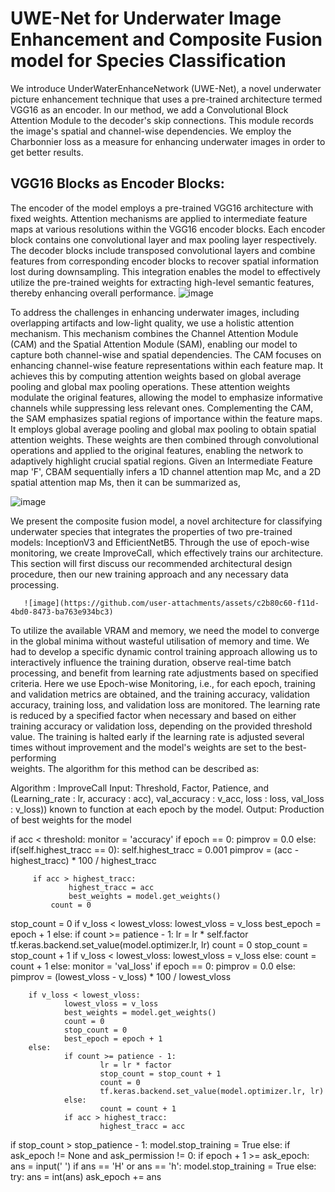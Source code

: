 # UWE-Net for Underwater Image Enhancement and Composite Fusion model for Species Classification
We introduce UnderWaterEnhanceNetwork (UWE-Net), a novel underwater picture 
enhancement technique that uses a pre-trained architecture termed VGG16 as an encoder. In 
our method, we add a Convolutional Block Attention Module to the decoder's skip 
connections. This module records the image's spatial and channel-wise dependencies. We 
employ the Charbonnier loss as a measure for enhancing underwater images in order to get 
better results.

## VGG16 Blocks as Encoder Blocks: 
The encoder of the model employs a pre-trained 
VGG16 architecture with fixed weights. Attention mechanisms are applied to intermediate 
feature maps at various resolutions within the VGG16 encoder blocks. Each encoder block 
contains one convolutional layer and max pooling layer respectively. The decoder blocks 
include transposed convolutional layers and combine features from corresponding encoder 
blocks to recover spatial information lost during downsampling. This integration enables the 
model to effectively utilize the pre-trained weights for extracting high-level semantic 
features, thereby enhancing overall performance. 
      ![image](https://github.com/user-attachments/assets/cd506fde-a6b0-4a5f-9643-4b072422c246)

To address the challenges in enhancing 
underwater images, including overlapping artifacts and low-light quality, we use a holistic 
attention mechanism. This mechanism combines the Channel Attention 
Module (CAM) and the Spatial Attention Module (SAM), enabling our model to capture 
both channel-wise and spatial dependencies. The CAM focuses on enhancing channel-wise 
feature representations within each feature map. It achieves this by computing attention 
weights based on global average pooling and global max pooling operations. These attention 
weights modulate the original features, allowing the model to emphasize informative 
channels while suppressing less relevant ones. 
Complementing the CAM, the SAM emphasizes spatial regions of importance within 
the feature maps. It employs global average pooling and global max pooling to obtain spatial 
attention weights. These weights are then combined through convolutional operations and 
applied to the original features, enabling the network to adaptively highlight crucial spatial 
regions. Given an Intermediate Feature map 'F', CBAM sequentially infers a 1D channel attention
map Mc, and a 2D spatial attention map Ms, then it can be summarized as, 

  ![image](https://github.com/user-attachments/assets/5b26567a-be34-4510-8405-0279f77ff684)

We present the composite fusion model, a novel architecture for classifying underwater 
species that integrates the properties of two pre-trained models: InceptionV3 and 
EfficientNetB5. Through the use of epoch-wise monitoring, we create ImproveCall, which 
effectively trains our architecture. This section will first discuss our recommended 
architectural design procedure, then our new training approach and any necessary data 
processing.

       ![image](https://github.com/user-attachments/assets/c2b80c60-f11d-4bd0-8473-ba763e934bc3)

To utilize the available VRAM and memory, we need the model to converge in the global 
minima without wasteful utilisation of memory and time. We had to develop a specific 
dynamic control training approach allowing us to interactively influence the training 
duration, observe real-time batch processing, and benefit from learning rate adjustments 
based on specified criteria. Here we use Epoch-wise Monitoring, i.e., for each epoch, 
training and validation metrics are obtained, and the training accuracy, validation accuracy, 
training loss, and validation loss are monitored. The learning rate is reduced by a specified 
factor when necessary and based on either training accuracy or validation loss, depending on 
the provided threshold value. The training is halted early if the learning rate is adjusted 
several times without improvement and the model's weights are set to the best-performing  
weights. The algorithm for this method can be described as:

Algorithm : ImproveCall 
Input: Threshold, Factor, Patience, and (Learning_rate : lr, accuracy : acc), val_accuracy : 
v_acc, loss : loss, val_loss : v_loss)) known to function at each epoch by the model. 
Output: Production of best weights for the model 

if acc < threshold: 
      monitor = 'accuracy' 
if epoch == 0: 
      pimprov = 0.0 
else: 
    if(self.highest_tracc == 0): 
          self.highest_tracc = 0.001 
                 pimprov = (acc - highest_tracc) * 100 / highest_tracc 
 
         if acc > highest_tracc: 
                 highest_tracc = acc 
                 best_weights = model.get_weights() 
             count = 0 
   stop_count = 0 
                 if v_loss < lowest_vloss: 
                         lowest_vloss = v_loss 
                 best_epoch = epoch + 1 
         else: 
                 if count >= patience - 1: 
                         lr = lr * self.factor 
                         tf.keras.backend.set_value(model.optimizer.lr, lr) 
                         count = 0 
                         stop_count = stop_count + 1 
                         if v_loss < lowest_vloss: 
                                 lowest_vloss = v_loss 
                 else: 
                         count = count + 1 
else: 
        monitor = 'val_loss' 
        if epoch == 0: 
                pimprov = 0.0 
        else: 
                pimprov = (lowest_vloss - v_loss) * 100 / lowest_vloss 
 
        if v_loss < lowest_vloss: 
                lowest_vloss = v_loss 
                best_weights = model.get_weights() 
                count = 0 
                stop_count = 0 
                best_epoch = epoch + 1 
        else: 
                if count >= patience - 1: 
                        lr = lr * factor 
                        stop_count = stop_count + 1 
                        count = 0 
                        tf.keras.backend.set_value(model.optimizer.lr, lr) 
                else: 
                        count = count + 1 
                if acc > highest_tracc: 
                        highest_tracc = acc 
 
if stop_count > stop_patience - 1: 
        model.stop_training = True 
else: 
        if ask_epoch != None and ask_permission != 0: 
                if epoch + 1 >= ask_epoch: 
                        ans = input(' ') 
                        if ans == 'H' or ans == 'h': 
                                 model.stop_training = True 
                else: 
                         try: 
                                 ans = int(ans) 
                                 ask_epoch += ans

